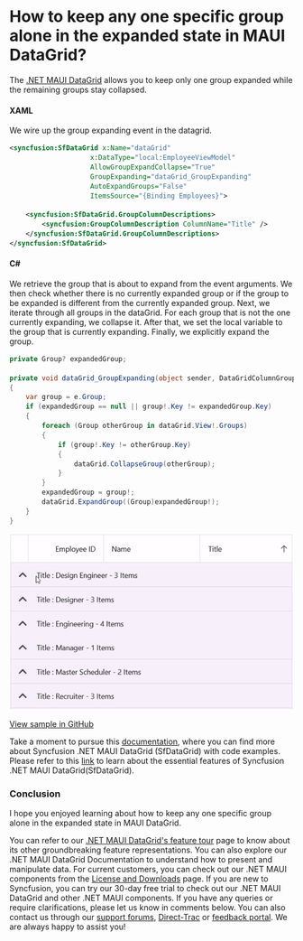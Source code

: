 # How to keep any one specific group alone in the expanded state in MAUI DataGrid?

The [.NET MAUI DataGrid](https://www.syncfusion.com/maui-controls/maui-datagrid) allows you to keep only one group expanded while the remaining groups stay collapsed.

#### XAML
We wire up the group expanding event in the datagrid.
```XML
<syncfusion:SfDataGrid x:Name="dataGrid"
                    x:DataType="local:EmployeeViewModel"
                    AllowGroupExpandCollapse="True"
                    GroupExpanding="dataGrid_GroupExpanding"
                    AutoExpandGroups="False"
                    ItemsSource="{Binding Employees}">

    <syncfusion:SfDataGrid.GroupColumnDescriptions>
        <syncfusion:GroupColumnDescription ColumnName="Title" />
    </syncfusion:SfDataGrid.GroupColumnDescriptions>
</syncfusion:SfDataGrid>
```

#### C#
We retrieve the group that is about to expand from the event arguments. We then check whether there is no currently expanded group or if the group to be expanded is different from the currently expanded group. Next, we iterate through all groups in the dataGrid. For each group that is not the one currently expanding, we collapse it. After that, we set the local variable to the group that is currently expanding. Finally, we explicitly expand the group.

```C#
private Group? expandedGroup;

private void dataGrid_GroupExpanding(object sender, DataGridColumnGroupChangingEventArgs e)
{
    var group = e.Group;
    if (expandedGroup == null || group!.Key != expandedGroup.Key)
    {
        foreach (Group otherGroup in dataGrid.View!.Groups)
        {
            if (group!.Key != otherGroup.Key)
            {
                dataGrid.CollapseGroup(otherGroup);
            }
        }
        expandedGroup = group!;
        dataGrid.ExpandGroup((Group)expandedGroup!);
    }
}
```

![DataGrid Grouping](SfDataGrid_Grouping.gif)

[View sample in GitHub](https://github.com/SyncfusionExamples/How-to-keep-any-one-specific-group-alone-in-the-expanded-state-in-MAUI-DataGrid)

Take a moment to pursue this [documentation](https://help.syncfusion.com/maui/datagrid/overview), where you can find more about Syncfusion .NET MAUI DataGrid (SfDataGrid) with code examples.
Please refer to this [link](https://www.syncfusion.com/maui-controls/maui-datagrid) to learn about the essential features of Syncfusion .NET MAUI DataGrid(SfDataGrid).

### Conclusion
I hope you enjoyed learning about how to keep any one specific group alone in the expanded state in MAUI DataGrid.

You can refer to our [.NET MAUI DataGrid's feature tour](https://www.syncfusion.com/maui-controls/maui-datagrid) page to know about its other groundbreaking feature representations. You can also explore our .NET MAUI DataGrid Documentation to understand how to present and manipulate data.
For current customers, you can check out our .NET MAUI components from the [License and Downloads](https://www.syncfusion.com/account/downloads) page. If you are new to Syncfusion, you can try our 30-day free trial to check out our .NET MAUI DataGrid and other .NET MAUI components.
If you have any queries or require clarifications, please let us know in comments below. You can also contact us through our [support forums](https://www.syncfusion.com/forums), [Direct-Trac](https://support.syncfusion.com/account/login?ReturnUrl=%2Faccount%2Fconnect%2Fauthorize%2Fcallback%3Fclient_id%3Dc54e52f3eb3cde0c3f20474f1bc179ed%26redirect_uri%3Dhttps%253A%252F%252Fsupport.syncfusion.com%252Fagent%252Flogincallback%26response_type%3Dcode%26scope%3Dopenid%2520profile%2520agent.api%2520integration.api%2520offline_access%2520kb.api%26state%3D8db41f98953a4d9ba40407b150ad4cf2%26code_challenge%3DvwHoT64z2h21eP_A9g7JWtr3vp3iPrvSjfh5hN5C7IE%26code_challenge_method%3DS256%26response_mode%3Dquery) or [feedback portal](https://www.syncfusion.com/feedback/maui?control=sfdatagrid). We are always happy to assist you!